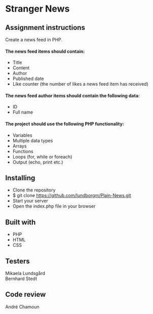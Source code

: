 # Stranger News

## Assignment instructions

Create a news feed in PHP.

#### The news feed items should contain:

* Title
* Content
* Author
* Published date
* Like counter (the number of likes a news feed item has received)

#### The news feed author items should contain the following data:

* ID
* Full name

#### The project should use the following PHP functionality:

* Variables
* Multiple data types
* Arrays
* Functions
* Loops (for, while or foreach)
* Output (echo, print etc.)

## Installing

* Clone the repository
* $ git clone https://github.com/lundborgm/Plain-News.git
* Start your server
* Open the index.php file in your browser

## Built with

* PHP
* HTML
* CSS

## Testers

Mikaela Lundsgård<br>
Bernhard Stedt

## Code review

André Chamoun
